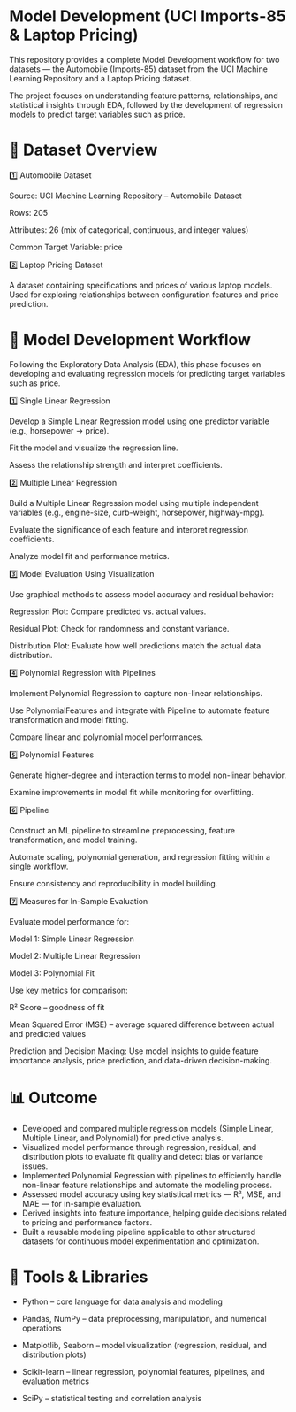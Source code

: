 # **Model Development (UCI Imports-85 & Laptop Pricing)**

This repository provides a complete Model Development workflow for two datasets — the Automobile (Imports-85) dataset from the UCI Machine Learning Repository and a Laptop Pricing dataset.

The project focuses on understanding feature patterns, relationships, and statistical insights through EDA, followed by the development of regression models to predict target variables such as price.

# 📌 Dataset Overview

1️⃣ Automobile Dataset

Source: UCI Machine Learning Repository – Automobile Dataset

Rows: 205

Attributes: 26 (mix of categorical, continuous, and integer values)

Common Target Variable: price

2️⃣ Laptop Pricing Dataset

A dataset containing specifications and prices of various laptop models. Used for exploring relationships between configuration features and price prediction.


# 🧮 Model Development Workflow

Following the Exploratory Data Analysis (EDA), this phase focuses on developing and evaluating regression models for predicting target variables such as price.

1️⃣ Single Linear Regression

Develop a Simple Linear Regression model using one predictor variable (e.g., horsepower → price).

Fit the model and visualize the regression line.

Assess the relationship strength and interpret coefficients.

2️⃣ Multiple Linear Regression

Build a Multiple Linear Regression model using multiple independent variables (e.g., engine-size, curb-weight, horsepower, highway-mpg).

Evaluate the significance of each feature and interpret regression coefficients.

Analyze model fit and performance metrics.

3️⃣ Model Evaluation Using Visualization

Use graphical methods to assess model accuracy and residual behavior:

Regression Plot: Compare predicted vs. actual values.

Residual Plot: Check for randomness and constant variance.

Distribution Plot: Evaluate how well predictions match the actual data distribution.

4️⃣ Polynomial Regression with Pipelines

Implement Polynomial Regression to capture non-linear relationships.

Use PolynomialFeatures and integrate with Pipeline to automate feature transformation and model fitting.

Compare linear and polynomial model performances.

5️⃣ Polynomial Features

Generate higher-degree and interaction terms to model non-linear behavior.

Examine improvements in model fit while monitoring for overfitting.

6️⃣ Pipeline

Construct an ML pipeline to streamline preprocessing, feature transformation, and model training.

Automate scaling, polynomial generation, and regression fitting within a single workflow.

Ensure consistency and reproducibility in model building.

7️⃣ Measures for In-Sample Evaluation

Evaluate model performance for:

Model 1: Simple Linear Regression

Model 2: Multiple Linear Regression

Model 3: Polynomial Fit

Use key metrics for comparison:

R² Score – goodness of fit

Mean Squared Error (MSE) – average squared difference between actual and predicted values

Prediction and Decision Making:
Use model insights to guide feature importance analysis, price prediction, and data-driven decision-making.

# 📊 Outcome

- Developed and compared multiple regression models (Simple Linear, Multiple Linear, and Polynomial) for predictive analysis.
- Visualized model performance through regression, residual, and distribution plots to evaluate fit quality and detect bias or variance issues.
- Implemented Polynomial Regression with pipelines to efficiently handle non-linear feature relationships and automate the modeling process.
- Assessed model accuracy using key statistical metrics — R², MSE, and MAE — for in-sample evaluation.
- Derived insights into feature importance, helping guide decisions related to pricing and performance factors.
- Built a reusable modeling pipeline applicable to other structured datasets for continuous model experimentation and optimization.

# 🧰 Tools & Libraries

- Python – core language for data analysis and modeling

- Pandas, NumPy – data preprocessing, manipulation, and numerical operations

- Matplotlib, Seaborn – model visualization (regression, residual, and distribution plots)

- Scikit-learn – linear regression, polynomial features, pipelines, and evaluation metrics

- SciPy – statistical testing and correlation analysis
